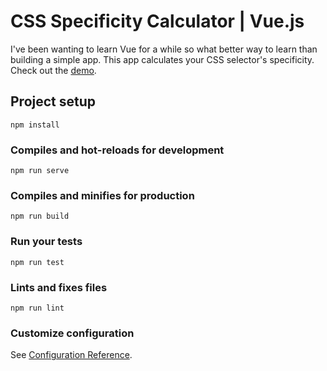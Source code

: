 # CSS Specificity Calculator | Vue.js
I've been wanting to learn Vue for a while so what better way to learn than building a simple app. This app calculates your CSS selector's specificity. Check out the [demo](https://css-specificity-calculator.netlify.com/). 

## Project setup
```
npm install
```

### Compiles and hot-reloads for development
```
npm run serve
```

### Compiles and minifies for production
```
npm run build
```

### Run your tests
```
npm run test
```

### Lints and fixes files
```
npm run lint
```

### Customize configuration
See [Configuration Reference](https://cli.vuejs.org/config/).
